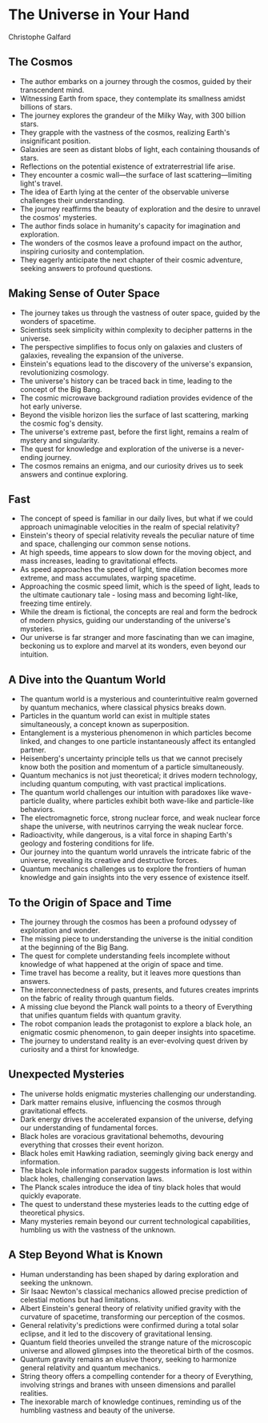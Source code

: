 # The Universe in Your Hand
Christophe Galfard

## The Cosmos
- The author embarks on a journey through the cosmos, guided by their transcendent mind.
- Witnessing Earth from space, they contemplate its smallness amidst billions of stars.
- The journey explores the grandeur of the Milky Way, with 300 billion stars.
- They grapple with the vastness of the cosmos, realizing Earth's insignificant position.
- Galaxies are seen as distant blobs of light, each containing thousands of stars.
- Reflections on the potential existence of extraterrestrial life arise.
- They encounter a cosmic wall—the surface of last scattering—limiting light's travel.
- The idea of Earth lying at the center of the observable universe challenges their understanding.
- The journey reaffirms the beauty of exploration and the desire to unravel the cosmos' mysteries.
- The author finds solace in humanity's capacity for imagination and exploration.
- The wonders of the cosmos leave a profound impact on the author, inspiring curiosity and contemplation.
- They eagerly anticipate the next chapter of their cosmic adventure, seeking answers to profound questions.

## Making Sense of Outer Space
- The journey takes us through the vastness of outer space, guided by the wonders of spacetime.
- Scientists seek simplicity within complexity to decipher patterns in the universe.
- The perspective simplifies to focus only on galaxies and clusters of galaxies, revealing the expansion of the universe.
- Einstein's equations lead to the discovery of the universe's expansion, revolutionizing cosmology.
- The universe's history can be traced back in time, leading to the concept of the Big Bang.
- The cosmic microwave background radiation provides evidence of the hot early universe.
- Beyond the visible horizon lies the surface of last scattering, marking the cosmic fog's density.
- The universe's extreme past, before the first light, remains a realm of mystery and singularity.
- The quest for knowledge and exploration of the universe is a never-ending journey.
- The cosmos remains an enigma, and our curiosity drives us to seek answers and continue exploring.

## Fast
- The concept of speed is familiar in our daily lives, but what if we could approach unimaginable velocities in the realm of special relativity?
- Einstein's theory of special relativity reveals the peculiar nature of time and space, challenging our common sense notions.
- At high speeds, time appears to slow down for the moving object, and mass increases, leading to gravitational effects.
- As speed approaches the speed of light, time dilation becomes more extreme, and mass accumulates, warping spacetime.
- Approaching the cosmic speed limit, which is the speed of light, leads to the ultimate cautionary tale - losing mass and becoming light-like, freezing time entirely.
- While the dream is fictional, the concepts are real and form the bedrock of modern physics, guiding our understanding of the universe's mysteries.
- Our universe is far stranger and more fascinating than we can imagine, beckoning us to explore and marvel at its wonders, even beyond our intuition.

## A Dive into the Quantum World
- The quantum world is a mysterious and counterintuitive realm governed by quantum mechanics, where classical physics breaks down.
- Particles in the quantum world can exist in multiple states simultaneously, a concept known as superposition.
- Entanglement is a mysterious phenomenon in which particles become linked, and changes to one particle instantaneously affect its entangled partner.
- Heisenberg's uncertainty principle tells us that we cannot precisely know both the position and momentum of a particle simultaneously.
- Quantum mechanics is not just theoretical; it drives modern technology, including quantum computing, with vast practical implications.
- The quantum world challenges our intuition with paradoxes like wave-particle duality, where particles exhibit both wave-like and particle-like behaviors.
- The electromagnetic force, strong nuclear force, and weak nuclear force shape the universe, with neutrinos carrying the weak nuclear force.
- Radioactivity, while dangerous, is a vital force in shaping Earth's geology and fostering conditions for life.
- Our journey into the quantum world unravels the intricate fabric of the universe, revealing its creative and destructive forces.
- Quantum mechanics challenges us to explore the frontiers of human knowledge and gain insights into the very essence of existence itself.

## To the Origin of Space and Time
- The journey through the cosmos has been a profound odyssey of exploration and wonder.
- The missing piece to understanding the universe is the initial condition at the beginning of the Big Bang.
- The quest for complete understanding feels incomplete without knowledge of what happened at the origin of space and time.
- Time travel has become a reality, but it leaves more questions than answers.
- The interconnectedness of pasts, presents, and futures creates imprints on the fabric of reality through quantum fields.
- A missing clue beyond the Planck wall points to a theory of Everything that unifies quantum fields with quantum gravity.
- The robot companion leads the protagonist to explore a black hole, an enigmatic cosmic phenomenon, to gain deeper insights into spacetime.
- The journey to understand reality is an ever-evolving quest driven by curiosity and a thirst for knowledge.

## Unexpected Mysteries
- The universe holds enigmatic mysteries challenging our understanding.
- Dark matter remains elusive, influencing the cosmos through gravitational effects.
- Dark energy drives the accelerated expansion of the universe, defying our understanding of fundamental forces.
- Black holes are voracious gravitational behemoths, devouring everything that crosses their event horizon.
- Black holes emit Hawking radiation, seemingly giving back energy and information.
- The black hole information paradox suggests information is lost within black holes, challenging conservation laws.
- The Planck scales introduce the idea of tiny black holes that would quickly evaporate.
- The quest to understand these mysteries leads to the cutting edge of theoretical physics.
- Many mysteries remain beyond our current technological capabilities, humbling us with the vastness of the unknown.

## A Step Beyond What is Known
- Human understanding has been shaped by daring exploration and seeking the unknown.
- Sir Isaac Newton's classical mechanics allowed precise prediction of celestial motions but had limitations.
- Albert Einstein's general theory of relativity unified gravity with the curvature of spacetime, transforming our perception of the cosmos.
- General relativity's predictions were confirmed during a total solar eclipse, and it led to the discovery of gravitational lensing.
- Quantum field theories unveiled the strange nature of the microscopic universe and allowed glimpses into the theoretical birth of the cosmos.
- Quantum gravity remains an elusive theory, seeking to harmonize general relativity and quantum mechanics.
- String theory offers a compelling contender for a theory of Everything, involving strings and branes with unseen dimensions and parallel realities.
- The inexorable march of knowledge continues, reminding us of the humbling vastness and beauty of the universe.
